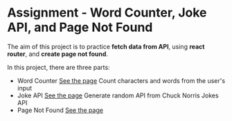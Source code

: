 # Assignment - Word Counter, Joke API, and Page Not Found

The aim of this project is to practice **fetch data from API**, using **react router**, and **create page not found**.

In this project, there are three parts:
- Word Counter [See the page](https://assignment-practice.netlify.app)
  Count characters and words from the user's input
- Joke API [See the page](https://assignment-practice.netlify.app/joke)
   Generate random API from Chuck Norris Jokes API
- Page Not Found [See the page](https://assignment-practice.netlify.app/xxx)